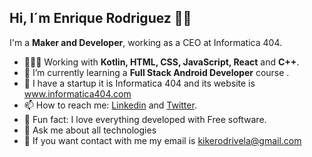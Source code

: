 ## Hi, I´m Enrique Rodriguez 👋🏽



I'm a **Maker and Developer**, working as a CEO at Informatica 404.

- 👨🏽‍💻 Working with **Kotlin, HTML, CSS, JavaScript, React** and **C++**.
- 🌱 I’m currently learning a **Full Stack Android Developer** course .
- 🚀 I have a startup it is Informatica 404 and its website is www.informatica404.com
- 📫 How to reach me: [Linkedin](https://www.linkedin.com/in/enrique-rodriguez-vela/) and [Twitter](https://twitter.com/enriquetecfan).
- 🧱 Fun fact: I love everything developed with Free software.
- 💬 Ask me about all technologies
- 📧 If you want contact with me my email is kikerodrivela@gmail.com
